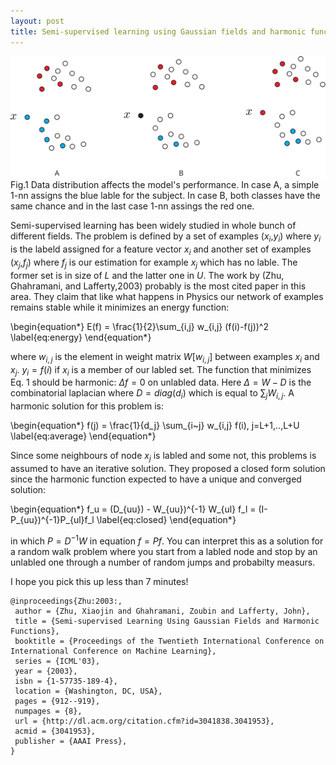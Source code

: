 ```yaml
---
layout: post
title: Semi-supervised learning using Gaussian fields and harmonic functions
---
```


![_config.yml](/images/semi-example-1.svg)
Fig.1 Data distribution affects the model's performance. In case A, a simple 1-nn assigns the blue lable for the subject. In case B, both classes have the same chance and in the last case 1-nn assings the red one.  

Semi-supervised learning has been widely studied in whole bunch of different fields.
The problem is defined by a set of examples ($x_i$,$y_i$) where $y_i$ is the labeld assigned for a feature vector $x_i$ and another set of examples ($x_j$,$f_j$) where $f_j$ is our estimation for example $x_j$ which has no lable.
 The former set is in size of $L$ and the latter one in $U$.
The work by (Zhu, Ghahramani, and Lafferty,2003) probably is the most cited paper in this area. 
They claim that like what happens in Physics our network of examples remains stable while it minimizes an energy function:

\begin{equation*}
E(f) = \frac{1}{2}\sum_{i,j} w_{i,j} (f(i)-f(j))^2
\label{eq:energy}
\end{equation*}

where $w_{i,j}$ is the element in weight matrix $W[w_{i,j}]$ between examples $x_i$ and $x_j$. $y_i=f(i)$ if $x_i$ is a member of our labled set.
The function that minimizes Eq. 1 should be harmonic: $\Delta f =0$ on unlabled data. Here $\Delta=W-D$ is the combinatorial laplacian where $D=diag(d_i)$ which is equal to $\sum_j W_{i,j}$. 
A harmonic solution for this problem is:

\begin{equation*}
f(j) = \frac{1}{d_j} \sum_{i~j} w_{i,j} f(i), j=L+1,..,L+U
\label{eq:average}
\end{equation*}

Since some neighbours of node $x_j$ is labled and some not, this problems is assumed to have an iterative solution.
They proposed a closed form solution since the harmonic function expected to have a unique and converged solution:

\begin{equation*}
f_u = (D_{uu}) - W_{uu})^{-1} W_{ul} f_l = (I-P_{uu})^{-1}P_{ul}f_l
\label{eq:closed}
\end{equation*}

in which $P=D^{-1}W$ in equation $f=Pf$.
You can interpret this as a solution for a random walk problem where you start from a labled node and stop by an unlabled one through a number of random jumps and probabilty measurs. 

I hope you pick this up less than 7 minutes!

```
@inproceedings{Zhu:2003:,
 author = {Zhu, Xiaojin and Ghahramani, Zoubin and Lafferty, John},
 title = {Semi-supervised Learning Using Gaussian Fields and Harmonic Functions},
 booktitle = {Proceedings of the Twentieth International Conference on International Conference on Machine Learning},
 series = {ICML'03},
 year = {2003},
 isbn = {1-57735-189-4},
 location = {Washington, DC, USA},
 pages = {912--919},
 numpages = {8},
 url = {http://dl.acm.org/citation.cfm?id=3041838.3041953},
 acmid = {3041953},
 publisher = {AAAI Press},
} 
``` 

